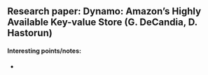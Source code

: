 ## Research paper: Dynamo: Amazon’s Highly Available Key-value Store (G. DeCandia, D. Hastorun)

#### Interesting points/notes: 

- 
